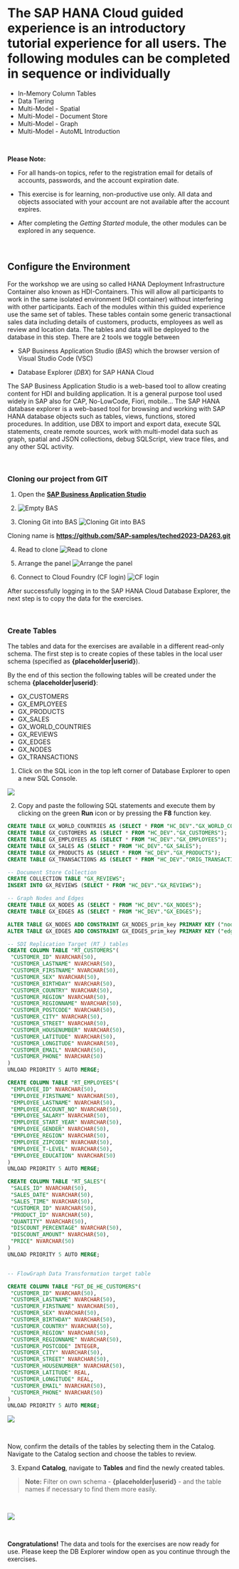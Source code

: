 # The SAP HANA Cloud guided experience is an introductory tutorial experience for all users. The following modules can be completed in sequence or individually

- In-Memory Column Tables
- Data Tiering
- Multi-Model - Spatial
- Multi-Model - Document Store
- Multi-Model - Graph
- Multi-Model - AutoML Introduction

<!---**Important!** For all hands-on topics, please refer to the registration email received for details on accounts, passwords, and the date account expires. -->

</br>

 **Please Note:**

- For all hands-on topics, refer to the registration email for details of accounts, passwords, and the account expiration date.

- This exercise is for learning, non-productive use only. All data and objects associated with your account are not available after the account expires.

- After completing the *Getting Started* module, the other modules can be explored in any sequence.

<!--- **Note** the hands-on in this lesson is compulsory in order to explore any of the SAP HANA Cloud features in this workshop. All features are independent and can be explored in any sequence.--->

</br>

## Configure the Environment

<!---Before starting the lessons, the working environment must first be set up and configured. Get started by logging in to SAP Business Application Studio, then clone the project that will be used during the rest of the guided experience.--->

For the workshop we are using so called HANA Deployment Infrastructure Container also known as HDI-Containers. This will allow all participants to work in the same isolated environment (HDI container) without interfering with other participants.
Each of the modules within this guided experience use the same set of tables. These tables contain some generic transactional sales data including details of customers, products, employees as well as review and location data.
The tables and data will be deployed to the database in this step.
There are 2 tools we toggle between

- SAP Business Application Studio (*BAS*) which the browser version of Visual Studio Code (VSC)

- Database Explorer (*DBX*) for SAP HANA Cloud

The SAP Business Application Studio is a web-based tool to allow creating content for HDI and building application. It is a general purpose tool used widely in SAP also for CAP, No-LowCode, Fiori, mobile...
The SAP HANA database explorer is a web-based tool for browsing and working with SAP HANA database objects such as tables, views, functions, stored procedures. In addition, use DBX to import and export data, execute SQL statements, create remote sources, work with multi-model data such as graph, spatial and JSON collections, debug SQLScript, view trace files, and any other SQL activity.

</br>

### Cloning our project from GIT

1. Open the **[SAP Business Application Studio](https://da263-pj0569xc.ap11cf.applicationstudio.cloud.sap/index.html)**

2. ![Empty BAS](/Exercises_Content/9_0_HC_Intro/IMAGES_DA263/GETTING_STARTED/BAS_EMPTY.png)

3. Cloning Git into BAS
![Cloning Git into BAS](/Exercises_Content/9_0_HC_Intro/IMAGES_DA263/GETTING_STARTED/BAS_3_CLONE.png)

Cloning name is **<https://github.com/SAP-samples/teched2023-DA263.git>**

4. Read to clone
![Read to clone](/Exercises_Content/9_0_HC_Intro/IMAGES_DA263/GETTING_STARTED/BAS_3_CLONE.png)

5. Arrange the panel
![Arrange the panel](/Exercises_Content/9_0_HC_Intro/IMAGES_DA263/GETTING_STARTED/BAS_5_PROJECT.gif)

6. Connect to Cloud Foundry (CF login)
![CF login](/Exercises_Content/9_0_HC_Intro/IMAGES_DA263/GETTING_STARTED/BAS_6_CF_LOGIN.gif)

After successfully logging in to the SAP HANA Cloud Database Explorer, the next step is to copy the data for the exercises.

</br>

### Create Tables

The tables and data for the exercises are available in a different read-only schema. The first step is to create copies of these tables in the local user schema (specified as **{placeholder|userid}**).

By the end of this section the following tables will be created under the schema **{placeholder|userid}**:

- GX_CUSTOMERS
- GX_EMPLOYEES
- GX_PRODUCTS
- GX_SALES
- GX_WORLD_COUNTRIES
- GX_REVIEWS
- GX_EDGES
- GX_NODES
- GX_TRANSACTIONS

<!---We will first create copies and simultaneously populate tables involved, to our own local schema **{placeholder|userid}** with data from our source schema.--->

1. Click on the SQL icon in the top left corner of Database Explorer to open a new SQL Console.

![](./Images/DBX_Intro/image14.png)

2. Copy and paste the following SQL statements and execute them by clicking on the green **Run** icon or by pressing the **F8** function key.

```sql
CREATE TABLE GX_WORLD_COUNTRIES AS (SELECT * FROM "HC_DEV"."GX_WORLD_COUNTRIES");
CREATE TABLE GX_CUSTOMERS AS (SELECT * FROM "HC_DEV"."GX_CUSTOMERS");
CREATE TABLE GX_EMPLOYEES AS (SELECT * FROM "HC_DEV"."GX_EMPLOYEES");
CREATE TABLE GX_SALES AS (SELECT * FROM "HC_DEV"."GX_SALES");
CREATE TABLE GX_PRODUCTS AS (SELECT * FROM "HC_DEV"."GX_PRODUCTS");
CREATE TABLE GX_TRANSACTIONS AS (SELECT * FROM "HC_DEV"."ORIG_TRANSACTIONS");

-- Document Store Collection
CREATE COLLECTION TABLE "GX_REVIEWS";
INSERT INTO GX_REVIEWS (SELECT * FROM "HC_DEV"."GX_REVIEWS");

-- Graph Nodes and Edges
CREATE TABLE GX_NODES AS (SELECT * FROM "HC_DEV"."GX_NODES");
CREATE TABLE GX_EDGES AS (SELECT * FROM "HC_DEV"."GX_EDGES");

ALTER TABLE GX_NODES ADD CONSTRAINT GX_NODES_prim_key PRIMARY KEY ("node_id");
ALTER TABLE GX_EDGES ADD CONSTRAINT GX_EDGES_prim_key PRIMARY KEY ("edge_id");

-- SDI Replication Target (RT_) tables
CREATE COLUMN TABLE "RT_CUSTOMERS"(
 "CUSTOMER_ID" NVARCHAR(50),
 "CUSTOMER_LASTNAME" NVARCHAR(50),
 "CUSTOMER_FIRSTNAME" NVARCHAR(50),
 "CUSTOMER_SEX" NVARCHAR(50),
 "CUSTOMER_BIRTHDAY" NVARCHAR(50),
 "CUSTOMER_COUNTRY" NVARCHAR(50),
 "CUSTOMER_REGION" NVARCHAR(50),
 "CUSTOMER_REGIONNAME" NVARCHAR(50),
 "CUSTOMER_POSTCODE" NVARCHAR(50),
 "CUSTOMER_CITY" NVARCHAR(50),
 "CUSTOMER_STREET" NVARCHAR(50),
 "CUSTOMER_HOUSENUMBER" NVARCHAR(50),
 "CUSTOMER_LATITUDE" NVARCHAR(50),
 "CUSTOMER_LONGITUDE" NVARCHAR(50),
 "CUSTOMER_EMAIL" NVARCHAR(50),
 "CUSTOMER_PHONE" NVARCHAR(50)
)
UNLOAD PRIORITY 5 AUTO MERGE;

CREATE COLUMN TABLE "RT_EMPLOYEES"(
 "EMPLOYEE_ID" NVARCHAR(50),
 "EMPLOYEE_FIRSTNAME" NVARCHAR(50),
 "EMPLOYEE_LASTNAME" NVARCHAR(50),
 "EMPLOYEE_ACCOUNT_NO" NVARCHAR(50),
 "EMPLOYEE_SALARY" NVARCHAR(50),
 "EMPLOYEE_START_YEAR" NVARCHAR(50),
 "EMPLOYEE_GENDER" NVARCHAR(50),
 "EMPLOYEE_REGION" NVARCHAR(50),
 "EMPLOYEE_ZIPCODE" NVARCHAR(50),
 "EMPLOYEE_T-LEVEL" NVARCHAR(50),
 "EMPLOYEE_EDUCATION" NVARCHAR(50)
)
UNLOAD PRIORITY 5 AUTO MERGE;

CREATE COLUMN TABLE "RT_SALES"(
 "SALES_ID" NVARCHAR(50),
 "SALES_DATE" NVARCHAR(50),
 "SALES_TIME" NVARCHAR(50),
 "CUSTOMER_ID" NVARCHAR(50),
 "PRODUCT_ID" NVARCHAR(50),
 "QUANTITY" NVARCHAR(50),
 "DISCOUNT_PERCENTAGE" NVARCHAR(50),
 "DISCOUNT_AMOUNT" NVARCHAR(50),
 "PRICE" NVARCHAR(50)
)
UNLOAD PRIORITY 5 AUTO MERGE;


-- FlowGraph Data Transformation target table

CREATE COLUMN TABLE "FGT_DE_HE_CUSTOMERS"(
 "CUSTOMER_ID" NVARCHAR(50),
 "CUSTOMER_LASTNAME" NVARCHAR(50),
 "CUSTOMER_FIRSTNAME" NVARCHAR(50),
 "CUSTOMER_SEX" NVARCHAR(50),
 "CUSTOMER_BIRTHDAY" NVARCHAR(50),
 "CUSTOMER_COUNTRY" NVARCHAR(50),
 "CUSTOMER_REGION" NVARCHAR(50),
 "CUSTOMER_REGIONNAME" NVARCHAR(50),
 "CUSTOMER_POSTCODE" INTEGER,
 "CUSTOMER_CITY" NVARCHAR(50),
 "CUSTOMER_STREET" NVARCHAR(50),
 "CUSTOMER_HOUSENUMBER" NVARCHAR(50),
 "CUSTOMER_LATITUDE" REAL,
 "CUSTOMER_LONGITUDE" REAL,
 "CUSTOMER_EMAIL" NVARCHAR(50),
 "CUSTOMER_PHONE" NVARCHAR(50)
)
UNLOAD PRIORITY 5 AUTO MERGE;


```

![](./Images/DBX_Intro/image01new.png)

</br>

<!-- Now we can confirm the details of our tables by selecting them in the Catalog. -->
Now, confirm the details of the tables by selecting them in the Catalog. Navigate to the Catalog section and choose the tables to review.

3. Expand **Catalog**, navigate to **Tables** and find the newly created tables.

>**Note:** Filter on own schema - **{placeholder|userid}** - and the table names if necessary to find them more easily.

<br>

![](./Images/DBX_Intro/image02new.png)

</br>

<!-- Great! You have now set up your environment with all the necessary tables and populated them with data. You are ready to continue with the exercises!
First, take a look at the next lesson which introduces you to the *'Why'* of HANA. -->

**Congratulations!** The data and tools for the exercises are now ready for use. Please keep the DB Explorer window open as you continue through the exercises.
<!-- Before starting the exercises, it is recommended to take a look at the next lesson, which introduces the user to the importance and rationale behind using SAP HANA (*'Why'* of HANA). -->